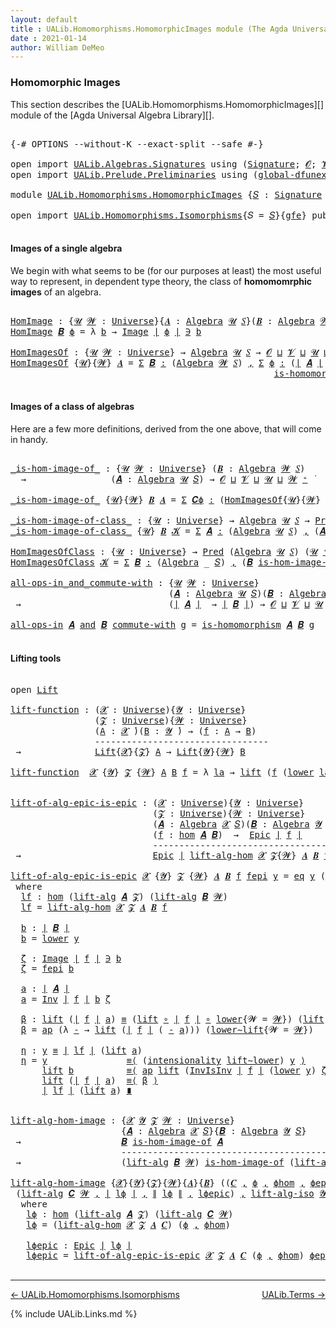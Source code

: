 ```yaml
---
layout: default
title : UALib.Homomorphisms.HomomorphicImages module (The Agda Universal Algebra Library)
date : 2021-01-14
author: William DeMeo
---
```


### <a id="homomorphic-images">Homomorphic Images</a>

This section describes the [UALib.Homomorphisms.HomomorphicImages][] module of the [Agda Universal Algebra Library][].

<pre class="Agda">

<a id="345" class="Symbol">{-#</a> <a id="349" class="Keyword">OPTIONS</a> <a id="357" class="Pragma">--without-K</a> <a id="369" class="Pragma">--exact-split</a> <a id="383" class="Pragma">--safe</a> <a id="390" class="Symbol">#-}</a>

<a id="395" class="Keyword">open</a> <a id="400" class="Keyword">import</a> <a id="407" href="UALib.Algebras.Signatures.html" class="Module">UALib.Algebras.Signatures</a> <a id="433" class="Keyword">using</a> <a id="439" class="Symbol">(</a><a id="440" href="UALib.Algebras.Signatures.html#1377" class="Function">Signature</a><a id="449" class="Symbol">;</a> <a id="451" href="universes.html#613" class="Generalizable">𝓞</a><a id="452" class="Symbol">;</a> <a id="454" href="universes.html#617" class="Generalizable">𝓥</a><a id="455" class="Symbol">)</a>
<a id="457" class="Keyword">open</a> <a id="462" class="Keyword">import</a> <a id="469" href="UALib.Prelude.Preliminaries.html" class="Module">UALib.Prelude.Preliminaries</a> <a id="497" class="Keyword">using</a> <a id="503" class="Symbol">(</a><a id="504" href="MGS-Subsingleton-Theorems.html#3468" class="Function">global-dfunext</a><a id="518" class="Symbol">)</a>

<a id="521" class="Keyword">module</a> <a id="528" href="UALib.Homomorphisms.HomomorphicImages.html" class="Module">UALib.Homomorphisms.HomomorphicImages</a> <a id="566" class="Symbol">{</a><a id="567" href="UALib.Homomorphisms.HomomorphicImages.html#567" class="Bound">𝑆</a> <a id="569" class="Symbol">:</a> <a id="571" href="UALib.Algebras.Signatures.html#1377" class="Function">Signature</a> <a id="581" href="universes.html#613" class="Generalizable">𝓞</a> <a id="583" href="universes.html#617" class="Generalizable">𝓥</a><a id="584" class="Symbol">}{</a><a id="586" href="UALib.Homomorphisms.HomomorphicImages.html#586" class="Bound">gfe</a> <a id="590" class="Symbol">:</a> <a id="592" href="MGS-Subsingleton-Theorems.html#3468" class="Function">global-dfunext</a><a id="606" class="Symbol">}</a> <a id="608" class="Keyword">where</a>

<a id="615" class="Keyword">open</a> <a id="620" class="Keyword">import</a> <a id="627" href="UALib.Homomorphisms.Isomorphisms.html" class="Module">UALib.Homomorphisms.Isomorphisms</a><a id="659" class="Symbol">{</a><a id="660" class="Argument">𝑆</a> <a id="662" class="Symbol">=</a> <a id="664" href="UALib.Homomorphisms.HomomorphicImages.html#567" class="Bound">𝑆</a><a id="665" class="Symbol">}{</a><a id="667" href="UALib.Homomorphisms.HomomorphicImages.html#586" class="Bound">gfe</a><a id="670" class="Symbol">}</a> <a id="672" class="Keyword">public</a>

</pre>


#### <a id="images-of-a-single-algebra">Images of a single algebra</a>

We begin with what seems to be (for our purposes at least) the most useful way to represent, in dependent type theory, the class of **homomomrphic images** of an algebra.

<pre class="Agda">

<a id="HomImage"></a><a id="951" href="UALib.Homomorphisms.HomomorphicImages.html#951" class="Function">HomImage</a> <a id="960" class="Symbol">:</a> <a id="962" class="Symbol">{</a><a id="963" href="UALib.Homomorphisms.HomomorphicImages.html#963" class="Bound">𝓤</a> <a id="965" href="UALib.Homomorphisms.HomomorphicImages.html#965" class="Bound">𝓦</a> <a id="967" class="Symbol">:</a> <a id="969" href="universes.html#551" class="Function">Universe</a><a id="977" class="Symbol">}{</a><a id="979" href="UALib.Homomorphisms.HomomorphicImages.html#979" class="Bound">𝑨</a> <a id="981" class="Symbol">:</a> <a id="983" href="UALib.Algebras.Algebras.html#771" class="Function">Algebra</a> <a id="991" href="UALib.Homomorphisms.HomomorphicImages.html#963" class="Bound">𝓤</a> <a id="993" href="UALib.Homomorphisms.HomomorphicImages.html#567" class="Bound">𝑆</a><a id="994" class="Symbol">}(</a><a id="996" href="UALib.Homomorphisms.HomomorphicImages.html#996" class="Bound">𝑩</a> <a id="998" class="Symbol">:</a> <a id="1000" href="UALib.Algebras.Algebras.html#771" class="Function">Algebra</a> <a id="1008" href="UALib.Homomorphisms.HomomorphicImages.html#965" class="Bound">𝓦</a> <a id="1010" href="UALib.Homomorphisms.HomomorphicImages.html#567" class="Bound">𝑆</a><a id="1011" class="Symbol">)(</a><a id="1013" href="UALib.Homomorphisms.HomomorphicImages.html#1013" class="Bound">ϕ</a> <a id="1015" class="Symbol">:</a> <a id="1017" href="UALib.Homomorphisms.Basic.html#2319" class="Function">hom</a> <a id="1021" href="UALib.Homomorphisms.HomomorphicImages.html#979" class="Bound">𝑨</a> <a id="1023" href="UALib.Homomorphisms.HomomorphicImages.html#996" class="Bound">𝑩</a><a id="1024" class="Symbol">)</a> <a id="1026" class="Symbol">→</a> <a id="1028" href="UALib.Prelude.Preliminaries.html#11658" class="Function Operator">∣</a> <a id="1030" href="UALib.Homomorphisms.HomomorphicImages.html#996" class="Bound">𝑩</a> <a id="1032" href="UALib.Prelude.Preliminaries.html#11658" class="Function Operator">∣</a> <a id="1034" class="Symbol">→</a> <a id="1036" href="UALib.Homomorphisms.HomomorphicImages.html#963" class="Bound">𝓤</a> <a id="1038" href="Agda.Primitive.html#636" class="Function Operator">⊔</a> <a id="1040" href="UALib.Homomorphisms.HomomorphicImages.html#965" class="Bound">𝓦</a> <a id="1042" href="universes.html#758" class="Function Operator">̇</a>
<a id="1044" href="UALib.Homomorphisms.HomomorphicImages.html#951" class="Function">HomImage</a> <a id="1053" href="UALib.Homomorphisms.HomomorphicImages.html#1053" class="Bound">𝑩</a> <a id="1055" href="UALib.Homomorphisms.HomomorphicImages.html#1055" class="Bound">ϕ</a> <a id="1057" class="Symbol">=</a> <a id="1059" class="Symbol">λ</a> <a id="1061" href="UALib.Homomorphisms.HomomorphicImages.html#1061" class="Bound">b</a> <a id="1063" class="Symbol">→</a> <a id="1065" href="UALib.Prelude.Inverses.html#788" class="Datatype Operator">Image</a> <a id="1071" href="UALib.Prelude.Preliminaries.html#11658" class="Function Operator">∣</a> <a id="1073" href="UALib.Homomorphisms.HomomorphicImages.html#1055" class="Bound">ϕ</a> <a id="1075" href="UALib.Prelude.Preliminaries.html#11658" class="Function Operator">∣</a> <a id="1077" href="UALib.Prelude.Inverses.html#788" class="Datatype Operator">∋</a> <a id="1079" href="UALib.Homomorphisms.HomomorphicImages.html#1061" class="Bound">b</a>

<a id="HomImagesOf"></a><a id="1082" href="UALib.Homomorphisms.HomomorphicImages.html#1082" class="Function">HomImagesOf</a> <a id="1094" class="Symbol">:</a> <a id="1096" class="Symbol">{</a><a id="1097" href="UALib.Homomorphisms.HomomorphicImages.html#1097" class="Bound">𝓤</a> <a id="1099" href="UALib.Homomorphisms.HomomorphicImages.html#1099" class="Bound">𝓦</a> <a id="1101" class="Symbol">:</a> <a id="1103" href="universes.html#551" class="Function">Universe</a><a id="1111" class="Symbol">}</a> <a id="1113" class="Symbol">→</a> <a id="1115" href="UALib.Algebras.Algebras.html#771" class="Function">Algebra</a> <a id="1123" href="UALib.Homomorphisms.HomomorphicImages.html#1097" class="Bound">𝓤</a> <a id="1125" href="UALib.Homomorphisms.HomomorphicImages.html#567" class="Bound">𝑆</a> <a id="1127" class="Symbol">→</a> <a id="1129" href="UALib.Homomorphisms.HomomorphicImages.html#581" class="Bound">𝓞</a> <a id="1131" href="Agda.Primitive.html#636" class="Function Operator">⊔</a> <a id="1133" href="UALib.Homomorphisms.HomomorphicImages.html#583" class="Bound">𝓥</a> <a id="1135" href="Agda.Primitive.html#636" class="Function Operator">⊔</a> <a id="1137" href="UALib.Homomorphisms.HomomorphicImages.html#1097" class="Bound">𝓤</a> <a id="1139" href="Agda.Primitive.html#636" class="Function Operator">⊔</a> <a id="1141" href="UALib.Homomorphisms.HomomorphicImages.html#1099" class="Bound">𝓦</a> <a id="1143" href="universes.html#527" class="Function Operator">⁺</a> <a id="1145" href="universes.html#758" class="Function Operator">̇</a>
<a id="1147" href="UALib.Homomorphisms.HomomorphicImages.html#1082" class="Function">HomImagesOf</a> <a id="1159" class="Symbol">{</a><a id="1160" href="UALib.Homomorphisms.HomomorphicImages.html#1160" class="Bound">𝓤</a><a id="1161" class="Symbol">}{</a><a id="1163" href="UALib.Homomorphisms.HomomorphicImages.html#1163" class="Bound">𝓦</a><a id="1164" class="Symbol">}</a> <a id="1166" href="UALib.Homomorphisms.HomomorphicImages.html#1166" class="Bound">𝑨</a> <a id="1168" class="Symbol">=</a> <a id="1170" href="MGS-MLTT.html#3074" class="Function">Σ</a> <a id="1172" href="UALib.Homomorphisms.HomomorphicImages.html#1172" class="Bound">𝑩</a> <a id="1174" href="MGS-MLTT.html#3074" class="Function">꞉</a> <a id="1176" class="Symbol">(</a><a id="1177" href="UALib.Algebras.Algebras.html#771" class="Function">Algebra</a> <a id="1185" href="UALib.Homomorphisms.HomomorphicImages.html#1163" class="Bound">𝓦</a> <a id="1187" href="UALib.Homomorphisms.HomomorphicImages.html#567" class="Bound">𝑆</a><a id="1188" class="Symbol">)</a> <a id="1190" href="MGS-MLTT.html#3074" class="Function">,</a> <a id="1192" href="MGS-MLTT.html#3074" class="Function">Σ</a> <a id="1194" href="UALib.Homomorphisms.HomomorphicImages.html#1194" class="Bound">ϕ</a> <a id="1196" href="MGS-MLTT.html#3074" class="Function">꞉</a> <a id="1198" class="Symbol">(</a><a id="1199" href="UALib.Prelude.Preliminaries.html#11658" class="Function Operator">∣</a> <a id="1201" href="UALib.Homomorphisms.HomomorphicImages.html#1166" class="Bound">𝑨</a> <a id="1203" href="UALib.Prelude.Preliminaries.html#11658" class="Function Operator">∣</a> <a id="1205" class="Symbol">→</a> <a id="1207" href="UALib.Prelude.Preliminaries.html#11658" class="Function Operator">∣</a> <a id="1209" href="UALib.Homomorphisms.HomomorphicImages.html#1172" class="Bound">𝑩</a> <a id="1211" href="UALib.Prelude.Preliminaries.html#11658" class="Function Operator">∣</a><a id="1212" class="Symbol">)</a> <a id="1214" href="MGS-MLTT.html#3074" class="Function">,</a>
                                                  <a id="1266" href="UALib.Homomorphisms.Basic.html#2161" class="Function">is-homomorphism</a> <a id="1282" href="UALib.Homomorphisms.HomomorphicImages.html#1166" class="Bound">𝑨</a> <a id="1284" href="UALib.Homomorphisms.HomomorphicImages.html#1172" class="Bound">𝑩</a> <a id="1286" href="UALib.Homomorphisms.HomomorphicImages.html#1194" class="Bound">ϕ</a> <a id="1288" href="MGS-MLTT.html#3515" class="Function Operator">×</a> <a id="1290" href="UALib.Prelude.Inverses.html#2353" class="Function">Epic</a> <a id="1295" href="UALib.Homomorphisms.HomomorphicImages.html#1194" class="Bound">ϕ</a>

</pre>




#### <a id="images-of-a-class-of-algebras">Images of a class of algebras</a>

Here are a few more definitions, derived from the one above, that will come in handy.

<pre class="Agda">

<a id="_is-hom-image-of_"></a><a id="1492" href="UALib.Homomorphisms.HomomorphicImages.html#1492" class="Function Operator">_is-hom-image-of_</a> <a id="1510" class="Symbol">:</a> <a id="1512" class="Symbol">{</a><a id="1513" href="UALib.Homomorphisms.HomomorphicImages.html#1513" class="Bound">𝓤</a> <a id="1515" href="UALib.Homomorphisms.HomomorphicImages.html#1515" class="Bound">𝓦</a> <a id="1517" class="Symbol">:</a> <a id="1519" href="universes.html#551" class="Function">Universe</a><a id="1527" class="Symbol">}</a> <a id="1529" class="Symbol">(</a><a id="1530" href="UALib.Homomorphisms.HomomorphicImages.html#1530" class="Bound">𝑩</a> <a id="1532" class="Symbol">:</a> <a id="1534" href="UALib.Algebras.Algebras.html#771" class="Function">Algebra</a> <a id="1542" href="UALib.Homomorphisms.HomomorphicImages.html#1515" class="Bound">𝓦</a> <a id="1544" href="UALib.Homomorphisms.HomomorphicImages.html#567" class="Bound">𝑆</a><a id="1545" class="Symbol">)</a>
  <a id="1549" class="Symbol">→</a>                <a id="1566" class="Symbol">(</a><a id="1567" href="UALib.Homomorphisms.HomomorphicImages.html#1567" class="Bound">𝑨</a> <a id="1569" class="Symbol">:</a> <a id="1571" href="UALib.Algebras.Algebras.html#771" class="Function">Algebra</a> <a id="1579" href="UALib.Homomorphisms.HomomorphicImages.html#1513" class="Bound">𝓤</a> <a id="1581" href="UALib.Homomorphisms.HomomorphicImages.html#567" class="Bound">𝑆</a><a id="1582" class="Symbol">)</a> <a id="1584" class="Symbol">→</a> <a id="1586" href="UALib.Homomorphisms.HomomorphicImages.html#581" class="Bound">𝓞</a> <a id="1588" href="Agda.Primitive.html#636" class="Function Operator">⊔</a> <a id="1590" href="UALib.Homomorphisms.HomomorphicImages.html#583" class="Bound">𝓥</a> <a id="1592" href="Agda.Primitive.html#636" class="Function Operator">⊔</a> <a id="1594" href="UALib.Homomorphisms.HomomorphicImages.html#1513" class="Bound">𝓤</a> <a id="1596" href="Agda.Primitive.html#636" class="Function Operator">⊔</a> <a id="1598" href="UALib.Homomorphisms.HomomorphicImages.html#1515" class="Bound">𝓦</a> <a id="1600" href="universes.html#527" class="Function Operator">⁺</a> <a id="1602" href="universes.html#758" class="Function Operator">̇</a>

<a id="1605" href="UALib.Homomorphisms.HomomorphicImages.html#1492" class="Function Operator">_is-hom-image-of_</a> <a id="1623" class="Symbol">{</a><a id="1624" href="UALib.Homomorphisms.HomomorphicImages.html#1624" class="Bound">𝓤</a><a id="1625" class="Symbol">}{</a><a id="1627" href="UALib.Homomorphisms.HomomorphicImages.html#1627" class="Bound">𝓦</a><a id="1628" class="Symbol">}</a> <a id="1630" href="UALib.Homomorphisms.HomomorphicImages.html#1630" class="Bound">𝑩</a> <a id="1632" href="UALib.Homomorphisms.HomomorphicImages.html#1632" class="Bound">𝑨</a> <a id="1634" class="Symbol">=</a> <a id="1636" href="MGS-MLTT.html#3074" class="Function">Σ</a> <a id="1638" href="UALib.Homomorphisms.HomomorphicImages.html#1638" class="Bound">𝑪ϕ</a> <a id="1641" href="MGS-MLTT.html#3074" class="Function">꞉</a> <a id="1643" class="Symbol">(</a><a id="1644" href="UALib.Homomorphisms.HomomorphicImages.html#1082" class="Function">HomImagesOf</a><a id="1655" class="Symbol">{</a><a id="1656" href="UALib.Homomorphisms.HomomorphicImages.html#1624" class="Bound">𝓤</a><a id="1657" class="Symbol">}{</a><a id="1659" href="UALib.Homomorphisms.HomomorphicImages.html#1627" class="Bound">𝓦</a><a id="1660" class="Symbol">}</a> <a id="1662" href="UALib.Homomorphisms.HomomorphicImages.html#1632" class="Bound">𝑨</a><a id="1663" class="Symbol">)</a> <a id="1665" href="MGS-MLTT.html#3074" class="Function">,</a> <a id="1667" href="UALib.Prelude.Preliminaries.html#11658" class="Function Operator">∣</a> <a id="1669" href="UALib.Homomorphisms.HomomorphicImages.html#1638" class="Bound">𝑪ϕ</a> <a id="1672" href="UALib.Prelude.Preliminaries.html#11658" class="Function Operator">∣</a> <a id="1674" href="UALib.Homomorphisms.Isomorphisms.html#1114" class="Function Operator">≅</a> <a id="1676" href="UALib.Homomorphisms.HomomorphicImages.html#1630" class="Bound">𝑩</a>

<a id="_is-hom-image-of-class_"></a><a id="1679" href="UALib.Homomorphisms.HomomorphicImages.html#1679" class="Function Operator">_is-hom-image-of-class_</a> <a id="1703" class="Symbol">:</a> <a id="1705" class="Symbol">{</a><a id="1706" href="UALib.Homomorphisms.HomomorphicImages.html#1706" class="Bound">𝓤</a> <a id="1708" class="Symbol">:</a> <a id="1710" href="universes.html#551" class="Function">Universe</a><a id="1718" class="Symbol">}</a> <a id="1720" class="Symbol">→</a> <a id="1722" href="UALib.Algebras.Algebras.html#771" class="Function">Algebra</a> <a id="1730" href="UALib.Homomorphisms.HomomorphicImages.html#1706" class="Bound">𝓤</a> <a id="1732" href="UALib.Homomorphisms.HomomorphicImages.html#567" class="Bound">𝑆</a> <a id="1734" class="Symbol">→</a> <a id="1736" href="UALib.Relations.Unary.html#1071" class="Function">Pred</a> <a id="1741" class="Symbol">(</a><a id="1742" href="UALib.Algebras.Algebras.html#771" class="Function">Algebra</a> <a id="1750" href="UALib.Homomorphisms.HomomorphicImages.html#1706" class="Bound">𝓤</a> <a id="1752" href="UALib.Homomorphisms.HomomorphicImages.html#567" class="Bound">𝑆</a><a id="1753" class="Symbol">)(</a><a id="1755" href="UALib.Homomorphisms.HomomorphicImages.html#1706" class="Bound">𝓤</a> <a id="1757" href="universes.html#527" class="Function Operator">⁺</a><a id="1758" class="Symbol">)</a> <a id="1760" class="Symbol">→</a> <a id="1762" href="UALib.Homomorphisms.HomomorphicImages.html#581" class="Bound">𝓞</a> <a id="1764" href="Agda.Primitive.html#636" class="Function Operator">⊔</a> <a id="1766" href="UALib.Homomorphisms.HomomorphicImages.html#583" class="Bound">𝓥</a> <a id="1768" href="Agda.Primitive.html#636" class="Function Operator">⊔</a> <a id="1770" href="UALib.Homomorphisms.HomomorphicImages.html#1706" class="Bound">𝓤</a> <a id="1772" href="universes.html#527" class="Function Operator">⁺</a> <a id="1774" href="universes.html#758" class="Function Operator">̇</a>
<a id="1776" href="UALib.Homomorphisms.HomomorphicImages.html#1679" class="Function Operator">_is-hom-image-of-class_</a> <a id="1800" class="Symbol">{</a><a id="1801" href="UALib.Homomorphisms.HomomorphicImages.html#1801" class="Bound">𝓤</a><a id="1802" class="Symbol">}</a> <a id="1804" href="UALib.Homomorphisms.HomomorphicImages.html#1804" class="Bound">𝑩</a> <a id="1806" href="UALib.Homomorphisms.HomomorphicImages.html#1806" class="Bound">𝓚</a> <a id="1808" class="Symbol">=</a> <a id="1810" href="MGS-MLTT.html#3074" class="Function">Σ</a> <a id="1812" href="UALib.Homomorphisms.HomomorphicImages.html#1812" class="Bound">𝑨</a> <a id="1814" href="MGS-MLTT.html#3074" class="Function">꞉</a> <a id="1816" class="Symbol">(</a><a id="1817" href="UALib.Algebras.Algebras.html#771" class="Function">Algebra</a> <a id="1825" href="UALib.Homomorphisms.HomomorphicImages.html#1801" class="Bound">𝓤</a> <a id="1827" href="UALib.Homomorphisms.HomomorphicImages.html#567" class="Bound">𝑆</a><a id="1828" class="Symbol">)</a> <a id="1830" href="MGS-MLTT.html#3074" class="Function">,</a> <a id="1832" class="Symbol">(</a><a id="1833" href="UALib.Homomorphisms.HomomorphicImages.html#1812" class="Bound">𝑨</a> <a id="1835" href="UALib.Relations.Unary.html#2732" class="Function Operator">∈</a> <a id="1837" href="UALib.Homomorphisms.HomomorphicImages.html#1806" class="Bound">𝓚</a><a id="1838" class="Symbol">)</a> <a id="1840" href="MGS-MLTT.html#3515" class="Function Operator">×</a> <a id="1842" class="Symbol">(</a><a id="1843" href="UALib.Homomorphisms.HomomorphicImages.html#1804" class="Bound">𝑩</a> <a id="1845" href="UALib.Homomorphisms.HomomorphicImages.html#1492" class="Function Operator">is-hom-image-of</a> <a id="1861" href="UALib.Homomorphisms.HomomorphicImages.html#1812" class="Bound">𝑨</a><a id="1862" class="Symbol">)</a>

<a id="HomImagesOfClass"></a><a id="1865" href="UALib.Homomorphisms.HomomorphicImages.html#1865" class="Function">HomImagesOfClass</a> <a id="1882" class="Symbol">:</a> <a id="1884" class="Symbol">{</a><a id="1885" href="UALib.Homomorphisms.HomomorphicImages.html#1885" class="Bound">𝓤</a> <a id="1887" class="Symbol">:</a> <a id="1889" href="universes.html#551" class="Function">Universe</a><a id="1897" class="Symbol">}</a> <a id="1899" class="Symbol">→</a> <a id="1901" href="UALib.Relations.Unary.html#1071" class="Function">Pred</a> <a id="1906" class="Symbol">(</a><a id="1907" href="UALib.Algebras.Algebras.html#771" class="Function">Algebra</a> <a id="1915" href="UALib.Homomorphisms.HomomorphicImages.html#1885" class="Bound">𝓤</a> <a id="1917" href="UALib.Homomorphisms.HomomorphicImages.html#567" class="Bound">𝑆</a><a id="1918" class="Symbol">)</a> <a id="1920" class="Symbol">(</a><a id="1921" href="UALib.Homomorphisms.HomomorphicImages.html#1885" class="Bound">𝓤</a> <a id="1923" href="universes.html#527" class="Function Operator">⁺</a><a id="1924" class="Symbol">)</a> <a id="1926" class="Symbol">→</a> <a id="1928" href="UALib.Homomorphisms.HomomorphicImages.html#581" class="Bound">𝓞</a> <a id="1930" href="Agda.Primitive.html#636" class="Function Operator">⊔</a> <a id="1932" href="UALib.Homomorphisms.HomomorphicImages.html#583" class="Bound">𝓥</a> <a id="1934" href="Agda.Primitive.html#636" class="Function Operator">⊔</a> <a id="1936" href="UALib.Homomorphisms.HomomorphicImages.html#1885" class="Bound">𝓤</a> <a id="1938" href="universes.html#527" class="Function Operator">⁺</a> <a id="1940" href="universes.html#758" class="Function Operator">̇</a>
<a id="1942" href="UALib.Homomorphisms.HomomorphicImages.html#1865" class="Function">HomImagesOfClass</a> <a id="1959" href="UALib.Homomorphisms.HomomorphicImages.html#1959" class="Bound">𝓚</a> <a id="1961" class="Symbol">=</a> <a id="1963" href="MGS-MLTT.html#3074" class="Function">Σ</a> <a id="1965" href="UALib.Homomorphisms.HomomorphicImages.html#1965" class="Bound">𝑩</a> <a id="1967" href="MGS-MLTT.html#3074" class="Function">꞉</a> <a id="1969" class="Symbol">(</a><a id="1970" href="UALib.Algebras.Algebras.html#771" class="Function">Algebra</a> <a id="1978" class="Symbol">_</a> <a id="1980" href="UALib.Homomorphisms.HomomorphicImages.html#567" class="Bound">𝑆</a><a id="1981" class="Symbol">)</a> <a id="1983" href="MGS-MLTT.html#3074" class="Function">,</a> <a id="1985" class="Symbol">(</a><a id="1986" href="UALib.Homomorphisms.HomomorphicImages.html#1965" class="Bound">𝑩</a> <a id="1988" href="UALib.Homomorphisms.HomomorphicImages.html#1679" class="Function Operator">is-hom-image-of-class</a> <a id="2010" href="UALib.Homomorphisms.HomomorphicImages.html#1959" class="Bound">𝓚</a><a id="2011" class="Symbol">)</a>

<a id="all-ops-in_and_commute-with"></a><a id="2014" href="UALib.Homomorphisms.HomomorphicImages.html#2014" class="Function Operator">all-ops-in_and_commute-with</a> <a id="2042" class="Symbol">:</a> <a id="2044" class="Symbol">{</a><a id="2045" href="UALib.Homomorphisms.HomomorphicImages.html#2045" class="Bound">𝓤</a> <a id="2047" href="UALib.Homomorphisms.HomomorphicImages.html#2047" class="Bound">𝓦</a> <a id="2049" class="Symbol">:</a> <a id="2051" href="universes.html#551" class="Function">Universe</a><a id="2059" class="Symbol">}</a>
                              <a id="2091" class="Symbol">(</a><a id="2092" href="UALib.Homomorphisms.HomomorphicImages.html#2092" class="Bound">𝑨</a> <a id="2094" class="Symbol">:</a> <a id="2096" href="UALib.Algebras.Algebras.html#771" class="Function">Algebra</a> <a id="2104" href="UALib.Homomorphisms.HomomorphicImages.html#2045" class="Bound">𝓤</a> <a id="2106" href="UALib.Homomorphisms.HomomorphicImages.html#567" class="Bound">𝑆</a><a id="2107" class="Symbol">)(</a><a id="2109" href="UALib.Homomorphisms.HomomorphicImages.html#2109" class="Bound">𝑩</a> <a id="2111" class="Symbol">:</a> <a id="2113" href="UALib.Algebras.Algebras.html#771" class="Function">Algebra</a> <a id="2121" href="UALib.Homomorphisms.HomomorphicImages.html#2047" class="Bound">𝓦</a> <a id="2123" href="UALib.Homomorphisms.HomomorphicImages.html#567" class="Bound">𝑆</a><a id="2124" class="Symbol">)</a>
 <a id="2127" class="Symbol">→</a>                            <a id="2156" class="Symbol">(</a><a id="2157" href="UALib.Prelude.Preliminaries.html#11658" class="Function Operator">∣</a> <a id="2159" href="UALib.Homomorphisms.HomomorphicImages.html#2092" class="Bound">𝑨</a> <a id="2161" href="UALib.Prelude.Preliminaries.html#11658" class="Function Operator">∣</a>  <a id="2164" class="Symbol">→</a> <a id="2166" href="UALib.Prelude.Preliminaries.html#11658" class="Function Operator">∣</a> <a id="2168" href="UALib.Homomorphisms.HomomorphicImages.html#2109" class="Bound">𝑩</a> <a id="2170" href="UALib.Prelude.Preliminaries.html#11658" class="Function Operator">∣</a><a id="2171" class="Symbol">)</a> <a id="2173" class="Symbol">→</a> <a id="2175" href="UALib.Homomorphisms.HomomorphicImages.html#581" class="Bound">𝓞</a> <a id="2177" href="Agda.Primitive.html#636" class="Function Operator">⊔</a> <a id="2179" href="UALib.Homomorphisms.HomomorphicImages.html#583" class="Bound">𝓥</a> <a id="2181" href="Agda.Primitive.html#636" class="Function Operator">⊔</a> <a id="2183" href="UALib.Homomorphisms.HomomorphicImages.html#2045" class="Bound">𝓤</a> <a id="2185" href="Agda.Primitive.html#636" class="Function Operator">⊔</a> <a id="2187" href="UALib.Homomorphisms.HomomorphicImages.html#2047" class="Bound">𝓦</a> <a id="2189" href="universes.html#758" class="Function Operator">̇</a>

<a id="2192" href="UALib.Homomorphisms.HomomorphicImages.html#2014" class="Function Operator">all-ops-in</a> <a id="2203" href="UALib.Homomorphisms.HomomorphicImages.html#2203" class="Bound">𝑨</a> <a id="2205" href="UALib.Homomorphisms.HomomorphicImages.html#2014" class="Function Operator">and</a> <a id="2209" href="UALib.Homomorphisms.HomomorphicImages.html#2209" class="Bound">𝑩</a> <a id="2211" href="UALib.Homomorphisms.HomomorphicImages.html#2014" class="Function Operator">commute-with</a> <a id="2224" href="UALib.Homomorphisms.HomomorphicImages.html#2224" class="Bound">g</a> <a id="2226" class="Symbol">=</a> <a id="2228" href="UALib.Homomorphisms.Basic.html#2161" class="Function">is-homomorphism</a> <a id="2244" href="UALib.Homomorphisms.HomomorphicImages.html#2203" class="Bound">𝑨</a> <a id="2246" href="UALib.Homomorphisms.HomomorphicImages.html#2209" class="Bound">𝑩</a> <a id="2248" href="UALib.Homomorphisms.HomomorphicImages.html#2224" class="Bound">g</a>

</pre>



#### <a id="lifting-tools">Lifting tools</a>

<pre class="Agda">

<a id="2325" class="Keyword">open</a> <a id="2330" href="UALib.Prelude.Lifts.html#2430" class="Module">Lift</a>

<a id="lift-function"></a><a id="2336" href="UALib.Homomorphisms.HomomorphicImages.html#2336" class="Function">lift-function</a> <a id="2350" class="Symbol">:</a> <a id="2352" class="Symbol">(</a><a id="2353" href="UALib.Homomorphisms.HomomorphicImages.html#2353" class="Bound">𝓧</a> <a id="2355" class="Symbol">:</a> <a id="2357" href="universes.html#551" class="Function">Universe</a><a id="2365" class="Symbol">){</a><a id="2367" href="UALib.Homomorphisms.HomomorphicImages.html#2367" class="Bound">𝓨</a> <a id="2369" class="Symbol">:</a> <a id="2371" href="universes.html#551" class="Function">Universe</a><a id="2379" class="Symbol">}</a>
                <a id="2397" class="Symbol">(</a><a id="2398" href="UALib.Homomorphisms.HomomorphicImages.html#2398" class="Bound">𝓩</a> <a id="2400" class="Symbol">:</a> <a id="2402" href="universes.html#551" class="Function">Universe</a><a id="2410" class="Symbol">){</a><a id="2412" href="UALib.Homomorphisms.HomomorphicImages.html#2412" class="Bound">𝓦</a> <a id="2414" class="Symbol">:</a> <a id="2416" href="universes.html#551" class="Function">Universe</a><a id="2424" class="Symbol">}</a>
                <a id="2442" class="Symbol">(</a><a id="2443" href="UALib.Homomorphisms.HomomorphicImages.html#2443" class="Bound">A</a> <a id="2445" class="Symbol">:</a> <a id="2447" href="UALib.Homomorphisms.HomomorphicImages.html#2353" class="Bound">𝓧</a> <a id="2449" href="universes.html#758" class="Function Operator">̇</a><a id="2450" class="Symbol">)(</a><a id="2452" href="UALib.Homomorphisms.HomomorphicImages.html#2452" class="Bound">B</a> <a id="2454" class="Symbol">:</a> <a id="2456" href="UALib.Homomorphisms.HomomorphicImages.html#2367" class="Bound">𝓨</a> <a id="2458" href="universes.html#758" class="Function Operator">̇</a><a id="2459" class="Symbol">)</a> <a id="2461" class="Symbol">→</a> <a id="2463" class="Symbol">(</a><a id="2464" href="UALib.Homomorphisms.HomomorphicImages.html#2464" class="Bound">f</a> <a id="2466" class="Symbol">:</a> <a id="2468" href="UALib.Homomorphisms.HomomorphicImages.html#2443" class="Bound">A</a> <a id="2470" class="Symbol">→</a> <a id="2472" href="UALib.Homomorphisms.HomomorphicImages.html#2452" class="Bound">B</a><a id="2473" class="Symbol">)</a>
                <a id="2491" class="Comment">---------------------------------</a>
 <a id="2526" class="Symbol">→</a>              <a id="2541" href="UALib.Prelude.Lifts.html#2430" class="Record">Lift</a><a id="2545" class="Symbol">{</a><a id="2546" href="UALib.Homomorphisms.HomomorphicImages.html#2353" class="Bound">𝓧</a><a id="2547" class="Symbol">}{</a><a id="2549" href="UALib.Homomorphisms.HomomorphicImages.html#2398" class="Bound">𝓩</a><a id="2550" class="Symbol">}</a> <a id="2552" href="UALib.Homomorphisms.HomomorphicImages.html#2443" class="Bound">A</a> <a id="2554" class="Symbol">→</a> <a id="2556" href="UALib.Prelude.Lifts.html#2430" class="Record">Lift</a><a id="2560" class="Symbol">{</a><a id="2561" href="UALib.Homomorphisms.HomomorphicImages.html#2367" class="Bound">𝓨</a><a id="2562" class="Symbol">}{</a><a id="2564" href="UALib.Homomorphisms.HomomorphicImages.html#2412" class="Bound">𝓦</a><a id="2565" class="Symbol">}</a> <a id="2567" href="UALib.Homomorphisms.HomomorphicImages.html#2452" class="Bound">B</a>

<a id="2570" href="UALib.Homomorphisms.HomomorphicImages.html#2336" class="Function">lift-function</a>  <a id="2585" href="UALib.Homomorphisms.HomomorphicImages.html#2585" class="Bound">𝓧</a> <a id="2587" class="Symbol">{</a><a id="2588" href="UALib.Homomorphisms.HomomorphicImages.html#2588" class="Bound">𝓨</a><a id="2589" class="Symbol">}</a> <a id="2591" href="UALib.Homomorphisms.HomomorphicImages.html#2591" class="Bound">𝓩</a> <a id="2593" class="Symbol">{</a><a id="2594" href="UALib.Homomorphisms.HomomorphicImages.html#2594" class="Bound">𝓦</a><a id="2595" class="Symbol">}</a> <a id="2597" href="UALib.Homomorphisms.HomomorphicImages.html#2597" class="Bound">A</a> <a id="2599" href="UALib.Homomorphisms.HomomorphicImages.html#2599" class="Bound">B</a> <a id="2601" href="UALib.Homomorphisms.HomomorphicImages.html#2601" class="Bound">f</a> <a id="2603" class="Symbol">=</a> <a id="2605" class="Symbol">λ</a> <a id="2607" href="UALib.Homomorphisms.HomomorphicImages.html#2607" class="Bound">la</a> <a id="2610" class="Symbol">→</a> <a id="2612" href="UALib.Prelude.Lifts.html#2492" class="InductiveConstructor">lift</a> <a id="2617" class="Symbol">(</a><a id="2618" href="UALib.Homomorphisms.HomomorphicImages.html#2601" class="Bound">f</a> <a id="2620" class="Symbol">(</a><a id="2621" href="UALib.Prelude.Lifts.html#2504" class="Field">lower</a> <a id="2627" href="UALib.Homomorphisms.HomomorphicImages.html#2607" class="Bound">la</a><a id="2629" class="Symbol">))</a>


<a id="lift-of-alg-epic-is-epic"></a><a id="2634" href="UALib.Homomorphisms.HomomorphicImages.html#2634" class="Function">lift-of-alg-epic-is-epic</a> <a id="2659" class="Symbol">:</a> <a id="2661" class="Symbol">(</a><a id="2662" href="UALib.Homomorphisms.HomomorphicImages.html#2662" class="Bound">𝓧</a> <a id="2664" class="Symbol">:</a> <a id="2666" href="universes.html#551" class="Function">Universe</a><a id="2674" class="Symbol">){</a><a id="2676" href="UALib.Homomorphisms.HomomorphicImages.html#2676" class="Bound">𝓨</a> <a id="2678" class="Symbol">:</a> <a id="2680" href="universes.html#551" class="Function">Universe</a><a id="2688" class="Symbol">}</a>
                           <a id="2717" class="Symbol">(</a><a id="2718" href="UALib.Homomorphisms.HomomorphicImages.html#2718" class="Bound">𝓩</a> <a id="2720" class="Symbol">:</a> <a id="2722" href="universes.html#551" class="Function">Universe</a><a id="2730" class="Symbol">){</a><a id="2732" href="UALib.Homomorphisms.HomomorphicImages.html#2732" class="Bound">𝓦</a> <a id="2734" class="Symbol">:</a> <a id="2736" href="universes.html#551" class="Function">Universe</a><a id="2744" class="Symbol">}</a>
                           <a id="2773" class="Symbol">(</a><a id="2774" href="UALib.Homomorphisms.HomomorphicImages.html#2774" class="Bound">𝑨</a> <a id="2776" class="Symbol">:</a> <a id="2778" href="UALib.Algebras.Algebras.html#771" class="Function">Algebra</a> <a id="2786" href="UALib.Homomorphisms.HomomorphicImages.html#2662" class="Bound">𝓧</a> <a id="2788" href="UALib.Homomorphisms.HomomorphicImages.html#567" class="Bound">𝑆</a><a id="2789" class="Symbol">)(</a><a id="2791" href="UALib.Homomorphisms.HomomorphicImages.html#2791" class="Bound">𝑩</a> <a id="2793" class="Symbol">:</a> <a id="2795" href="UALib.Algebras.Algebras.html#771" class="Function">Algebra</a> <a id="2803" href="UALib.Homomorphisms.HomomorphicImages.html#2676" class="Bound">𝓨</a> <a id="2805" href="UALib.Homomorphisms.HomomorphicImages.html#567" class="Bound">𝑆</a><a id="2806" class="Symbol">)</a>
                           <a id="2835" class="Symbol">(</a><a id="2836" href="UALib.Homomorphisms.HomomorphicImages.html#2836" class="Bound">f</a> <a id="2838" class="Symbol">:</a> <a id="2840" href="UALib.Homomorphisms.Basic.html#2319" class="Function">hom</a> <a id="2844" href="UALib.Homomorphisms.HomomorphicImages.html#2774" class="Bound">𝑨</a> <a id="2846" href="UALib.Homomorphisms.HomomorphicImages.html#2791" class="Bound">𝑩</a><a id="2847" class="Symbol">)</a>  <a id="2850" class="Symbol">→</a>  <a id="2853" href="UALib.Prelude.Inverses.html#2353" class="Function">Epic</a> <a id="2858" href="UALib.Prelude.Preliminaries.html#11658" class="Function Operator">∣</a> <a id="2860" href="UALib.Homomorphisms.HomomorphicImages.html#2836" class="Bound">f</a> <a id="2862" href="UALib.Prelude.Preliminaries.html#11658" class="Function Operator">∣</a>
                           <a id="2891" class="Comment">------------------------------------</a>
 <a id="2929" class="Symbol">→</a>                         <a id="2955" href="UALib.Prelude.Inverses.html#2353" class="Function">Epic</a> <a id="2960" href="UALib.Prelude.Preliminaries.html#11658" class="Function Operator">∣</a> <a id="2962" href="UALib.Homomorphisms.Isomorphisms.html#5003" class="Function">lift-alg-hom</a> <a id="2975" href="UALib.Homomorphisms.HomomorphicImages.html#2662" class="Bound">𝓧</a> <a id="2977" href="UALib.Homomorphisms.HomomorphicImages.html#2718" class="Bound">𝓩</a><a id="2978" class="Symbol">{</a><a id="2979" href="UALib.Homomorphisms.HomomorphicImages.html#2732" class="Bound">𝓦</a><a id="2980" class="Symbol">}</a> <a id="2982" href="UALib.Homomorphisms.HomomorphicImages.html#2774" class="Bound">𝑨</a> <a id="2984" href="UALib.Homomorphisms.HomomorphicImages.html#2791" class="Bound">𝑩</a> <a id="2986" href="UALib.Homomorphisms.HomomorphicImages.html#2836" class="Bound">f</a> <a id="2988" href="UALib.Prelude.Preliminaries.html#11658" class="Function Operator">∣</a>

<a id="2991" href="UALib.Homomorphisms.HomomorphicImages.html#2634" class="Function">lift-of-alg-epic-is-epic</a> <a id="3016" href="UALib.Homomorphisms.HomomorphicImages.html#3016" class="Bound">𝓧</a> <a id="3018" class="Symbol">{</a><a id="3019" href="UALib.Homomorphisms.HomomorphicImages.html#3019" class="Bound">𝓨</a><a id="3020" class="Symbol">}</a> <a id="3022" href="UALib.Homomorphisms.HomomorphicImages.html#3022" class="Bound">𝓩</a> <a id="3024" class="Symbol">{</a><a id="3025" href="UALib.Homomorphisms.HomomorphicImages.html#3025" class="Bound">𝓦</a><a id="3026" class="Symbol">}</a> <a id="3028" href="UALib.Homomorphisms.HomomorphicImages.html#3028" class="Bound">𝑨</a> <a id="3030" href="UALib.Homomorphisms.HomomorphicImages.html#3030" class="Bound">𝑩</a> <a id="3032" href="UALib.Homomorphisms.HomomorphicImages.html#3032" class="Bound">f</a> <a id="3034" href="UALib.Homomorphisms.HomomorphicImages.html#3034" class="Bound">fepi</a> <a id="3039" href="UALib.Homomorphisms.HomomorphicImages.html#3039" class="Bound">y</a> <a id="3041" class="Symbol">=</a> <a id="3043" href="UALib.Prelude.Inverses.html#884" class="InductiveConstructor">eq</a> <a id="3046" href="UALib.Homomorphisms.HomomorphicImages.html#3039" class="Bound">y</a> <a id="3048" class="Symbol">(</a><a id="3049" href="UALib.Prelude.Lifts.html#2492" class="InductiveConstructor">lift</a> <a id="3054" href="UALib.Homomorphisms.HomomorphicImages.html#3203" class="Function">a</a><a id="3055" class="Symbol">)</a> <a id="3057" href="UALib.Homomorphisms.HomomorphicImages.html#3356" class="Function">η</a>
 <a id="3060" class="Keyword">where</a>
  <a id="3068" href="UALib.Homomorphisms.HomomorphicImages.html#3068" class="Function">lf</a> <a id="3071" class="Symbol">:</a> <a id="3073" href="UALib.Homomorphisms.Basic.html#2319" class="Function">hom</a> <a id="3077" class="Symbol">(</a><a id="3078" href="UALib.Algebras.Algebras.html#4395" class="Function">lift-alg</a> <a id="3087" href="UALib.Homomorphisms.HomomorphicImages.html#3028" class="Bound">𝑨</a> <a id="3089" href="UALib.Homomorphisms.HomomorphicImages.html#3022" class="Bound">𝓩</a><a id="3090" class="Symbol">)</a> <a id="3092" class="Symbol">(</a><a id="3093" href="UALib.Algebras.Algebras.html#4395" class="Function">lift-alg</a> <a id="3102" href="UALib.Homomorphisms.HomomorphicImages.html#3030" class="Bound">𝑩</a> <a id="3104" href="UALib.Homomorphisms.HomomorphicImages.html#3025" class="Bound">𝓦</a><a id="3105" class="Symbol">)</a>
  <a id="3109" href="UALib.Homomorphisms.HomomorphicImages.html#3068" class="Function">lf</a> <a id="3112" class="Symbol">=</a> <a id="3114" href="UALib.Homomorphisms.Isomorphisms.html#5003" class="Function">lift-alg-hom</a> <a id="3127" href="UALib.Homomorphisms.HomomorphicImages.html#3016" class="Bound">𝓧</a> <a id="3129" href="UALib.Homomorphisms.HomomorphicImages.html#3022" class="Bound">𝓩</a> <a id="3131" href="UALib.Homomorphisms.HomomorphicImages.html#3028" class="Bound">𝑨</a> <a id="3133" href="UALib.Homomorphisms.HomomorphicImages.html#3030" class="Bound">𝑩</a> <a id="3135" href="UALib.Homomorphisms.HomomorphicImages.html#3032" class="Bound">f</a>

  <a id="3140" href="UALib.Homomorphisms.HomomorphicImages.html#3140" class="Function">b</a> <a id="3142" class="Symbol">:</a> <a id="3144" href="UALib.Prelude.Preliminaries.html#11658" class="Function Operator">∣</a> <a id="3146" href="UALib.Homomorphisms.HomomorphicImages.html#3030" class="Bound">𝑩</a> <a id="3148" href="UALib.Prelude.Preliminaries.html#11658" class="Function Operator">∣</a>
  <a id="3152" href="UALib.Homomorphisms.HomomorphicImages.html#3140" class="Function">b</a> <a id="3154" class="Symbol">=</a> <a id="3156" href="UALib.Prelude.Lifts.html#2504" class="Field">lower</a> <a id="3162" href="UALib.Homomorphisms.HomomorphicImages.html#3039" class="Bound">y</a>

  <a id="3167" href="UALib.Homomorphisms.HomomorphicImages.html#3167" class="Function">ζ</a> <a id="3169" class="Symbol">:</a> <a id="3171" href="UALib.Prelude.Inverses.html#788" class="Datatype Operator">Image</a> <a id="3177" href="UALib.Prelude.Preliminaries.html#11658" class="Function Operator">∣</a> <a id="3179" href="UALib.Homomorphisms.HomomorphicImages.html#3032" class="Bound">f</a> <a id="3181" href="UALib.Prelude.Preliminaries.html#11658" class="Function Operator">∣</a> <a id="3183" href="UALib.Prelude.Inverses.html#788" class="Datatype Operator">∋</a> <a id="3185" href="UALib.Homomorphisms.HomomorphicImages.html#3140" class="Function">b</a>
  <a id="3189" href="UALib.Homomorphisms.HomomorphicImages.html#3167" class="Function">ζ</a> <a id="3191" class="Symbol">=</a> <a id="3193" href="UALib.Homomorphisms.HomomorphicImages.html#3034" class="Bound">fepi</a> <a id="3198" href="UALib.Homomorphisms.HomomorphicImages.html#3140" class="Function">b</a>

  <a id="3203" href="UALib.Homomorphisms.HomomorphicImages.html#3203" class="Function">a</a> <a id="3205" class="Symbol">:</a> <a id="3207" href="UALib.Prelude.Preliminaries.html#11658" class="Function Operator">∣</a> <a id="3209" href="UALib.Homomorphisms.HomomorphicImages.html#3028" class="Bound">𝑨</a> <a id="3211" href="UALib.Prelude.Preliminaries.html#11658" class="Function Operator">∣</a>
  <a id="3215" href="UALib.Homomorphisms.HomomorphicImages.html#3203" class="Function">a</a> <a id="3217" class="Symbol">=</a> <a id="3219" href="UALib.Prelude.Inverses.html#1667" class="Function">Inv</a> <a id="3223" href="UALib.Prelude.Preliminaries.html#11658" class="Function Operator">∣</a> <a id="3225" href="UALib.Homomorphisms.HomomorphicImages.html#3032" class="Bound">f</a> <a id="3227" href="UALib.Prelude.Preliminaries.html#11658" class="Function Operator">∣</a> <a id="3229" href="UALib.Homomorphisms.HomomorphicImages.html#3140" class="Function">b</a> <a id="3231" href="UALib.Homomorphisms.HomomorphicImages.html#3167" class="Function">ζ</a>

  <a id="3236" href="UALib.Homomorphisms.HomomorphicImages.html#3236" class="Function">β</a> <a id="3238" class="Symbol">:</a> <a id="3240" href="UALib.Prelude.Lifts.html#2492" class="InductiveConstructor">lift</a> <a id="3245" class="Symbol">(</a><a id="3246" href="UALib.Prelude.Preliminaries.html#11658" class="Function Operator">∣</a> <a id="3248" href="UALib.Homomorphisms.HomomorphicImages.html#3032" class="Bound">f</a> <a id="3250" href="UALib.Prelude.Preliminaries.html#11658" class="Function Operator">∣</a> <a id="3252" href="UALib.Homomorphisms.HomomorphicImages.html#3203" class="Function">a</a><a id="3253" class="Symbol">)</a> <a id="3255" href="UALib.Prelude.Preliminaries.html#5556" class="Datatype Operator">≡</a> <a id="3257" class="Symbol">(</a><a id="3258" href="UALib.Prelude.Lifts.html#2492" class="InductiveConstructor">lift</a> <a id="3263" href="MGS-MLTT.html#3813" class="Function Operator">∘</a> <a id="3265" href="UALib.Prelude.Preliminaries.html#11658" class="Function Operator">∣</a> <a id="3267" href="UALib.Homomorphisms.HomomorphicImages.html#3032" class="Bound">f</a> <a id="3269" href="UALib.Prelude.Preliminaries.html#11658" class="Function Operator">∣</a> <a id="3271" href="MGS-MLTT.html#3813" class="Function Operator">∘</a> <a id="3273" href="UALib.Prelude.Lifts.html#2504" class="Field">lower</a><a id="3278" class="Symbol">{</a><a id="3279" class="Argument">𝓦</a> <a id="3281" class="Symbol">=</a> <a id="3283" href="UALib.Homomorphisms.HomomorphicImages.html#3025" class="Bound">𝓦</a><a id="3284" class="Symbol">})</a> <a id="3287" class="Symbol">(</a><a id="3288" href="UALib.Prelude.Lifts.html#2492" class="InductiveConstructor">lift</a> <a id="3293" href="UALib.Homomorphisms.HomomorphicImages.html#3203" class="Function">a</a><a id="3294" class="Symbol">)</a>
  <a id="3298" href="UALib.Homomorphisms.HomomorphicImages.html#3236" class="Function">β</a> <a id="3300" class="Symbol">=</a> <a id="3302" href="MGS-MLTT.html#6613" class="Function">ap</a> <a id="3305" class="Symbol">(λ</a> <a id="3308" href="UALib.Homomorphisms.HomomorphicImages.html#3308" class="Bound">-</a> <a id="3310" class="Symbol">→</a> <a id="3312" href="UALib.Prelude.Lifts.html#2492" class="InductiveConstructor">lift</a> <a id="3317" class="Symbol">(</a><a id="3318" href="UALib.Prelude.Preliminaries.html#11658" class="Function Operator">∣</a> <a id="3320" href="UALib.Homomorphisms.HomomorphicImages.html#3032" class="Bound">f</a> <a id="3322" href="UALib.Prelude.Preliminaries.html#11658" class="Function Operator">∣</a> <a id="3324" class="Symbol">(</a> <a id="3326" href="UALib.Homomorphisms.HomomorphicImages.html#3308" class="Bound">-</a> <a id="3328" href="UALib.Homomorphisms.HomomorphicImages.html#3203" class="Function">a</a><a id="3329" class="Symbol">)))</a> <a id="3333" class="Symbol">(</a><a id="3334" href="UALib.Prelude.Lifts.html#3055" class="Function">lower∼lift</a><a id="3344" class="Symbol">{</a><a id="3345" class="Argument">𝓦</a> <a id="3347" class="Symbol">=</a> <a id="3349" href="UALib.Homomorphisms.HomomorphicImages.html#3025" class="Bound">𝓦</a><a id="3350" class="Symbol">})</a>

  <a id="3356" href="UALib.Homomorphisms.HomomorphicImages.html#3356" class="Function">η</a> <a id="3358" class="Symbol">:</a> <a id="3360" href="UALib.Homomorphisms.HomomorphicImages.html#3039" class="Bound">y</a> <a id="3362" href="UALib.Prelude.Preliminaries.html#5556" class="Datatype Operator">≡</a> <a id="3364" href="UALib.Prelude.Preliminaries.html#11658" class="Function Operator">∣</a> <a id="3366" href="UALib.Homomorphisms.HomomorphicImages.html#3068" class="Function">lf</a> <a id="3369" href="UALib.Prelude.Preliminaries.html#11658" class="Function Operator">∣</a> <a id="3371" class="Symbol">(</a><a id="3372" href="UALib.Prelude.Lifts.html#2492" class="InductiveConstructor">lift</a> <a id="3377" href="UALib.Homomorphisms.HomomorphicImages.html#3203" class="Function">a</a><a id="3378" class="Symbol">)</a>
  <a id="3382" href="UALib.Homomorphisms.HomomorphicImages.html#3356" class="Function">η</a> <a id="3384" class="Symbol">=</a> <a id="3386" href="UALib.Homomorphisms.HomomorphicImages.html#3039" class="Bound">y</a>               <a id="3402" href="MGS-MLTT.html#5997" class="Function Operator">≡⟨</a> <a id="3405" class="Symbol">(</a><a id="3406" href="UALib.Prelude.Extensionality.html#3477" class="Function">intensionality</a> <a id="3421" href="UALib.Prelude.Lifts.html#3143" class="Function">lift∼lower</a><a id="3431" class="Symbol">)</a> <a id="3433" href="UALib.Homomorphisms.HomomorphicImages.html#3039" class="Bound">y</a> <a id="3435" href="MGS-MLTT.html#5997" class="Function Operator">⟩</a>
      <a id="3443" href="UALib.Prelude.Lifts.html#2492" class="InductiveConstructor">lift</a> <a id="3448" href="UALib.Homomorphisms.HomomorphicImages.html#3140" class="Function">b</a>          <a id="3459" href="MGS-MLTT.html#5997" class="Function Operator">≡⟨</a> <a id="3462" href="MGS-MLTT.html#6613" class="Function">ap</a> <a id="3465" href="UALib.Prelude.Lifts.html#2492" class="InductiveConstructor">lift</a> <a id="3470" class="Symbol">(</a><a id="3471" href="UALib.Prelude.Inverses.html#1886" class="Function">InvIsInv</a> <a id="3480" href="UALib.Prelude.Preliminaries.html#11658" class="Function Operator">∣</a> <a id="3482" href="UALib.Homomorphisms.HomomorphicImages.html#3032" class="Bound">f</a> <a id="3484" href="UALib.Prelude.Preliminaries.html#11658" class="Function Operator">∣</a> <a id="3486" class="Symbol">(</a><a id="3487" href="UALib.Prelude.Lifts.html#2504" class="Field">lower</a> <a id="3493" href="UALib.Homomorphisms.HomomorphicImages.html#3039" class="Bound">y</a><a id="3494" class="Symbol">)</a> <a id="3496" href="UALib.Homomorphisms.HomomorphicImages.html#3167" class="Function">ζ</a><a id="3497" class="Symbol">)</a><a id="3498" href="MGS-MLTT.html#6125" class="Function Operator">⁻¹</a> <a id="3501" href="MGS-MLTT.html#5997" class="Function Operator">⟩</a>
      <a id="3509" href="UALib.Prelude.Lifts.html#2492" class="InductiveConstructor">lift</a> <a id="3514" class="Symbol">(</a><a id="3515" href="UALib.Prelude.Preliminaries.html#11658" class="Function Operator">∣</a> <a id="3517" href="UALib.Homomorphisms.HomomorphicImages.html#3032" class="Bound">f</a> <a id="3519" href="UALib.Prelude.Preliminaries.html#11658" class="Function Operator">∣</a> <a id="3521" href="UALib.Homomorphisms.HomomorphicImages.html#3203" class="Function">a</a><a id="3522" class="Symbol">)</a>  <a id="3525" href="MGS-MLTT.html#5997" class="Function Operator">≡⟨</a> <a id="3528" href="UALib.Homomorphisms.HomomorphicImages.html#3236" class="Function">β</a> <a id="3530" href="MGS-MLTT.html#5997" class="Function Operator">⟩</a>
      <a id="3538" href="UALib.Prelude.Preliminaries.html#11658" class="Function Operator">∣</a> <a id="3540" href="UALib.Homomorphisms.HomomorphicImages.html#3068" class="Function">lf</a> <a id="3543" href="UALib.Prelude.Preliminaries.html#11658" class="Function Operator">∣</a> <a id="3545" class="Symbol">(</a><a id="3546" href="UALib.Prelude.Lifts.html#2492" class="InductiveConstructor">lift</a> <a id="3551" href="UALib.Homomorphisms.HomomorphicImages.html#3203" class="Function">a</a><a id="3552" class="Symbol">)</a> <a id="3554" href="MGS-MLTT.html#6079" class="Function Operator">∎</a>


<a id="lift-alg-hom-image"></a><a id="3558" href="UALib.Homomorphisms.HomomorphicImages.html#3558" class="Function">lift-alg-hom-image</a> <a id="3577" class="Symbol">:</a> <a id="3579" class="Symbol">{</a><a id="3580" href="UALib.Homomorphisms.HomomorphicImages.html#3580" class="Bound">𝓧</a> <a id="3582" href="UALib.Homomorphisms.HomomorphicImages.html#3582" class="Bound">𝓨</a> <a id="3584" href="UALib.Homomorphisms.HomomorphicImages.html#3584" class="Bound">𝓩</a> <a id="3586" href="UALib.Homomorphisms.HomomorphicImages.html#3586" class="Bound">𝓦</a> <a id="3588" class="Symbol">:</a> <a id="3590" href="universes.html#551" class="Function">Universe</a><a id="3598" class="Symbol">}</a>
                     <a id="3621" class="Symbol">{</a><a id="3622" href="UALib.Homomorphisms.HomomorphicImages.html#3622" class="Bound">𝑨</a> <a id="3624" class="Symbol">:</a> <a id="3626" href="UALib.Algebras.Algebras.html#771" class="Function">Algebra</a> <a id="3634" href="UALib.Homomorphisms.HomomorphicImages.html#3580" class="Bound">𝓧</a> <a id="3636" href="UALib.Homomorphisms.HomomorphicImages.html#567" class="Bound">𝑆</a><a id="3637" class="Symbol">}{</a><a id="3639" href="UALib.Homomorphisms.HomomorphicImages.html#3639" class="Bound">𝑩</a> <a id="3641" class="Symbol">:</a> <a id="3643" href="UALib.Algebras.Algebras.html#771" class="Function">Algebra</a> <a id="3651" href="UALib.Homomorphisms.HomomorphicImages.html#3582" class="Bound">𝓨</a> <a id="3653" href="UALib.Homomorphisms.HomomorphicImages.html#567" class="Bound">𝑆</a><a id="3654" class="Symbol">}</a>
 <a id="3657" class="Symbol">→</a>                   <a id="3677" href="UALib.Homomorphisms.HomomorphicImages.html#3639" class="Bound">𝑩</a> <a id="3679" href="UALib.Homomorphisms.HomomorphicImages.html#1492" class="Function Operator">is-hom-image-of</a> <a id="3695" href="UALib.Homomorphisms.HomomorphicImages.html#3622" class="Bound">𝑨</a>
                     <a id="3718" class="Comment">-----------------------------------------------</a>
 <a id="3767" class="Symbol">→</a>                   <a id="3787" class="Symbol">(</a><a id="3788" href="UALib.Algebras.Algebras.html#4395" class="Function">lift-alg</a> <a id="3797" href="UALib.Homomorphisms.HomomorphicImages.html#3639" class="Bound">𝑩</a> <a id="3799" href="UALib.Homomorphisms.HomomorphicImages.html#3586" class="Bound">𝓦</a><a id="3800" class="Symbol">)</a> <a id="3802" href="UALib.Homomorphisms.HomomorphicImages.html#1492" class="Function Operator">is-hom-image-of</a> <a id="3818" class="Symbol">(</a><a id="3819" href="UALib.Algebras.Algebras.html#4395" class="Function">lift-alg</a> <a id="3828" href="UALib.Homomorphisms.HomomorphicImages.html#3622" class="Bound">𝑨</a> <a id="3830" href="UALib.Homomorphisms.HomomorphicImages.html#3584" class="Bound">𝓩</a><a id="3831" class="Symbol">)</a>

<a id="3834" href="UALib.Homomorphisms.HomomorphicImages.html#3558" class="Function">lift-alg-hom-image</a> <a id="3853" class="Symbol">{</a><a id="3854" href="UALib.Homomorphisms.HomomorphicImages.html#3854" class="Bound">𝓧</a><a id="3855" class="Symbol">}{</a><a id="3857" href="UALib.Homomorphisms.HomomorphicImages.html#3857" class="Bound">𝓨</a><a id="3858" class="Symbol">}{</a><a id="3860" href="UALib.Homomorphisms.HomomorphicImages.html#3860" class="Bound">𝓩</a><a id="3861" class="Symbol">}{</a><a id="3863" href="UALib.Homomorphisms.HomomorphicImages.html#3863" class="Bound">𝓦</a><a id="3864" class="Symbol">}{</a><a id="3866" href="UALib.Homomorphisms.HomomorphicImages.html#3866" class="Bound">𝑨</a><a id="3867" class="Symbol">}{</a><a id="3869" href="UALib.Homomorphisms.HomomorphicImages.html#3869" class="Bound">𝑩</a><a id="3870" class="Symbol">}</a> <a id="3872" class="Symbol">((</a><a id="3874" href="UALib.Homomorphisms.HomomorphicImages.html#3874" class="Bound">𝑪</a> <a id="3876" href="UALib.Prelude.Preliminaries.html#5665" class="InductiveConstructor Operator">,</a> <a id="3878" href="UALib.Homomorphisms.HomomorphicImages.html#3878" class="Bound">ϕ</a> <a id="3880" href="UALib.Prelude.Preliminaries.html#5665" class="InductiveConstructor Operator">,</a> <a id="3882" href="UALib.Homomorphisms.HomomorphicImages.html#3882" class="Bound">ϕhom</a> <a id="3887" href="UALib.Prelude.Preliminaries.html#5665" class="InductiveConstructor Operator">,</a> <a id="3889" href="UALib.Homomorphisms.HomomorphicImages.html#3889" class="Bound">ϕepic</a><a id="3894" class="Symbol">)</a> <a id="3896" href="UALib.Prelude.Preliminaries.html#5665" class="InductiveConstructor Operator">,</a> <a id="3898" href="UALib.Homomorphisms.HomomorphicImages.html#3898" class="Bound">C≅B</a><a id="3901" class="Symbol">)</a> <a id="3903" class="Symbol">=</a>
 <a id="3906" class="Symbol">(</a><a id="3907" href="UALib.Algebras.Algebras.html#4395" class="Function">lift-alg</a> <a id="3916" href="UALib.Homomorphisms.HomomorphicImages.html#3874" class="Bound">𝑪</a> <a id="3918" href="UALib.Homomorphisms.HomomorphicImages.html#3863" class="Bound">𝓦</a> <a id="3920" href="UALib.Prelude.Preliminaries.html#5665" class="InductiveConstructor Operator">,</a> <a id="3922" href="UALib.Prelude.Preliminaries.html#11658" class="Function Operator">∣</a> <a id="3924" href="UALib.Homomorphisms.HomomorphicImages.html#3984" class="Function">lϕ</a> <a id="3927" href="UALib.Prelude.Preliminaries.html#11658" class="Function Operator">∣</a> <a id="3929" href="UALib.Prelude.Preliminaries.html#5665" class="InductiveConstructor Operator">,</a> <a id="3931" href="UALib.Prelude.Preliminaries.html#11736" class="Function Operator">∥</a> <a id="3933" href="UALib.Homomorphisms.HomomorphicImages.html#3984" class="Function">lϕ</a> <a id="3936" href="UALib.Prelude.Preliminaries.html#11736" class="Function Operator">∥</a> <a id="3938" href="UALib.Prelude.Preliminaries.html#5665" class="InductiveConstructor Operator">,</a> <a id="3940" href="UALib.Homomorphisms.HomomorphicImages.html#4069" class="Function">lϕepic</a><a id="3946" class="Symbol">)</a> <a id="3948" href="UALib.Prelude.Preliminaries.html#5665" class="InductiveConstructor Operator">,</a> <a id="3950" href="UALib.Homomorphisms.Isomorphisms.html#5699" class="Function">lift-alg-iso</a> <a id="3963" href="UALib.Homomorphisms.HomomorphicImages.html#3857" class="Bound">𝓨</a> <a id="3965" href="UALib.Homomorphisms.HomomorphicImages.html#3863" class="Bound">𝓦</a> <a id="3967" href="UALib.Homomorphisms.HomomorphicImages.html#3874" class="Bound">𝑪</a> <a id="3969" href="UALib.Homomorphisms.HomomorphicImages.html#3898" class="Bound">C≅B</a>
  <a id="3975" class="Keyword">where</a>
   <a id="3984" href="UALib.Homomorphisms.HomomorphicImages.html#3984" class="Function">lϕ</a> <a id="3987" class="Symbol">:</a> <a id="3989" href="UALib.Homomorphisms.Basic.html#2319" class="Function">hom</a> <a id="3993" class="Symbol">(</a><a id="3994" href="UALib.Algebras.Algebras.html#4395" class="Function">lift-alg</a> <a id="4003" href="UALib.Homomorphisms.HomomorphicImages.html#3866" class="Bound">𝑨</a> <a id="4005" href="UALib.Homomorphisms.HomomorphicImages.html#3860" class="Bound">𝓩</a><a id="4006" class="Symbol">)</a> <a id="4008" class="Symbol">(</a><a id="4009" href="UALib.Algebras.Algebras.html#4395" class="Function">lift-alg</a> <a id="4018" href="UALib.Homomorphisms.HomomorphicImages.html#3874" class="Bound">𝑪</a> <a id="4020" href="UALib.Homomorphisms.HomomorphicImages.html#3863" class="Bound">𝓦</a><a id="4021" class="Symbol">)</a>
   <a id="4026" href="UALib.Homomorphisms.HomomorphicImages.html#3984" class="Function">lϕ</a> <a id="4029" class="Symbol">=</a> <a id="4031" class="Symbol">(</a><a id="4032" href="UALib.Homomorphisms.Isomorphisms.html#5003" class="Function">lift-alg-hom</a> <a id="4045" href="UALib.Homomorphisms.HomomorphicImages.html#3854" class="Bound">𝓧</a> <a id="4047" href="UALib.Homomorphisms.HomomorphicImages.html#3860" class="Bound">𝓩</a> <a id="4049" href="UALib.Homomorphisms.HomomorphicImages.html#3866" class="Bound">𝑨</a> <a id="4051" href="UALib.Homomorphisms.HomomorphicImages.html#3874" class="Bound">𝑪</a><a id="4052" class="Symbol">)</a> <a id="4054" class="Symbol">(</a><a id="4055" href="UALib.Homomorphisms.HomomorphicImages.html#3878" class="Bound">ϕ</a> <a id="4057" href="UALib.Prelude.Preliminaries.html#5665" class="InductiveConstructor Operator">,</a> <a id="4059" href="UALib.Homomorphisms.HomomorphicImages.html#3882" class="Bound">ϕhom</a><a id="4063" class="Symbol">)</a>

   <a id="4069" href="UALib.Homomorphisms.HomomorphicImages.html#4069" class="Function">lϕepic</a> <a id="4076" class="Symbol">:</a> <a id="4078" href="UALib.Prelude.Inverses.html#2353" class="Function">Epic</a> <a id="4083" href="UALib.Prelude.Preliminaries.html#11658" class="Function Operator">∣</a> <a id="4085" href="UALib.Homomorphisms.HomomorphicImages.html#3984" class="Function">lϕ</a> <a id="4088" href="UALib.Prelude.Preliminaries.html#11658" class="Function Operator">∣</a>
   <a id="4093" href="UALib.Homomorphisms.HomomorphicImages.html#4069" class="Function">lϕepic</a> <a id="4100" class="Symbol">=</a> <a id="4102" href="UALib.Homomorphisms.HomomorphicImages.html#2634" class="Function">lift-of-alg-epic-is-epic</a> <a id="4127" href="UALib.Homomorphisms.HomomorphicImages.html#3854" class="Bound">𝓧</a> <a id="4129" href="UALib.Homomorphisms.HomomorphicImages.html#3860" class="Bound">𝓩</a> <a id="4131" href="UALib.Homomorphisms.HomomorphicImages.html#3866" class="Bound">𝑨</a> <a id="4133" href="UALib.Homomorphisms.HomomorphicImages.html#3874" class="Bound">𝑪</a> <a id="4135" class="Symbol">(</a><a id="4136" href="UALib.Homomorphisms.HomomorphicImages.html#3878" class="Bound">ϕ</a> <a id="4138" href="UALib.Prelude.Preliminaries.html#5665" class="InductiveConstructor Operator">,</a> <a id="4140" href="UALib.Homomorphisms.HomomorphicImages.html#3882" class="Bound">ϕhom</a><a id="4144" class="Symbol">)</a> <a id="4146" href="UALib.Homomorphisms.HomomorphicImages.html#3889" class="Bound">ϕepic</a>

</pre>

--------------------------------------

[← UALib.Homomorphisms.Isomorphisms](UALib.Homomorphisms.Isomorphisms.html)
<span style="float:right;">[UALib.Terms →](UALib.Terms.html)</span>

{% include UALib.Links.md %}

